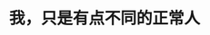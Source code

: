 ---
title: 我，只是有点不同的正常人
tags: [孤独症, ASD]
color: info
description: 孤独症谱系障碍人士与神经典型人士，都是独特而独立的个体。不论 NT 单方面教育 ASD 适应社会，还是 ASD 群体单方面呼吁 NT 对其包容，对另一方都是一种「压抑本能」、「过度适应」的行为。
external_url: http://mp.weixin.qq.com/s?__biz=MzIyMzgyMjY5NQ==&amp;mid=2247483825&amp;idx=2&amp;sn=ba32d43faf62a8cd732ec45b74df6f96&amp;chksm=e81917b9df6e9eafec0743559259540bbc553175f7ccbc80ca2bc4847cfe38c36339e812df6f&amp;scene=27#wechat_redirect
---